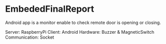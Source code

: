 # EmbededFinalReport
Android app is a monitor enable to check remote door is opening or closing.

Server: RaspberryPi
Client: Android
Hardware: Buzzer & MagneticSwitch
Communication: Socket
